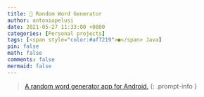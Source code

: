 ```yaml
---
title: 📃 Random Word Generator
author: antoniopelusi
date: 2021-05-27 11:33:00 +0800
categories: [Personal projects]
tags: [<span style="color:#af7219">●</span> Java]
pin: false
math: false
comments: false
mermaid: false
---
```


[GithubLink]: https://github.com/antoniopelusi/RandomWordGenerator

> [A random word generator app for Android.][GithubLink]
{: .prompt-info }